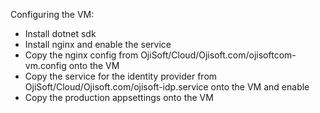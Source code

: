 Configuring the VM:
- Install dotnet sdk
- Install nginx and enable the service
- Copy the nginx config from OjiSoft/Cloud/Ojisoft.com/ojisoftcom-vm.config onto the VM
- Copy the service for the identity provider from OjiSoft/Cloud/Ojisoft.com/ojisoft-idp.service onto the VM and enable
- Copy the production appsettings onto the VM